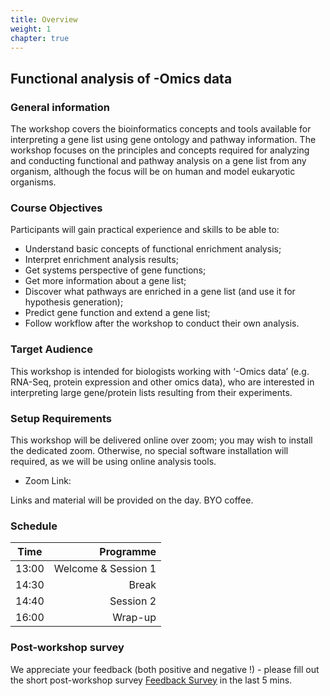 ```yaml
---
title: Overview
weight: 1
chapter: true
---
```

## Functional analysis of -Omics data

### General information

The workshop covers the bioinformatics concepts and tools available for interpreting a gene list using gene ontology and pathway information. The workshop focuses on the principles and concepts required for analyzing and conducting functional and pathway analysis on a gene list from any organism, although the focus will be on human and model eukaryotic organisms.

### Course Objectives

Participants will gain practical experience and skills to be able to:

- Understand basic concepts of functional enrichment analysis;
- Interpret enrichment analysis results;
- Get systems perspective of gene functions;
- Get more information about a gene list;
- Discover what pathways are enriched in a gene list (and use it for hypothesis generation);
- Predict gene function and extend a gene list;
- Follow workflow after the workshop to conduct their own analysis.

### Target Audience

This workshop is intended for biologists working with ‘-Omics data’ (e.g. RNA-Seq, protein expression and other omics data), who are interested in interpreting large gene/protein lists resulting from their experiments.

### Setup Requirements

This workshop will be delivered online over zoom; you may wish to install the dedicated zoom. Otherwise, no special software installation will required, as we will be using online analysis tools.  

 * Zoom Link: 


Links and material will be provided on the day. BYO coffee.


### Schedule

Time	|	Programme
-----------	| ------------------:
13:00	|	Welcome & Session 1
14:30	|	Break
14:40	|	Session 2
16:00	|	Wrap-up


### Post-workshop survey

We appreciate your feedback (both positive and negative !) - please fill out the short post-workshop survey [Feedback Survey](https://forms.gle/puR6fg11TtHyk1oC6) in the last 5 mins.


